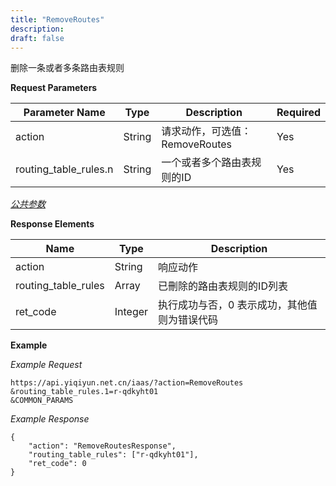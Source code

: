 ```yaml
---
title: "RemoveRoutes"
description: 
draft: false
---
```




删除一条或者多条路由表规则

**Request Parameters**

| Parameter Name | Type | Description | Required |
| --- | --- | --- | --- |
| action | String | 请求动作，可选值：RemoveRoutes | Yes |
| routing_table_rules.n | String | 一个或者多个路由表规则的ID | Yes |

[_公共参数_](../../../parameters/)

**Response Elements**

| Name | Type | Description |
| --- | --- | --- |
| action | String | 响应动作 |
| routing_table_rules | Array | 已刪除的路由表规则的ID列表 |
| ret_code | Integer | 执行成功与否，0 表示成功，其他值则为错误代码 |

**Example**

_Example Request_

```
https://api.yiqiyun.net.cn/iaas/?action=RemoveRoutes
&routing_table_rules.1=r-qdkyht01
&COMMON_PARAMS
```

_Example Response_

```
{
	"action": "RemoveRoutesResponse",
	"routing_table_rules": ["r-qdkyht01"],
	"ret_code": 0
}
```
